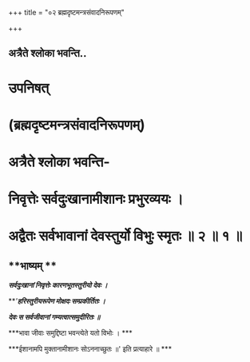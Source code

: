 +++
title = "०२ ब्रह्मदृष्टमन्त्रसंवादनिरूपणम्"

+++


## अत्रैते श्लोका भवन्ति..

# उपनिषत्

# (ब्रह्मदृष्टमन्त्रसंवादनिरूपणम्)

# अत्रैते श्लोका भवन्ति-

# निवृत्तेः सर्वदुःखानामीशानः प्रभुरव्ययः ।

# अद्वैतः सर्वभावानां देवस्तुर्यो विभुः स्मृतः ॥ २ ॥ १ ॥

## **भाष्यम् **

***सर्वदुःखानां निवृत्तेः कारणभूतस्तुरीयो देवः ।***

***'**हरिस्तुरीयरूपेण मोक्षदः सम्प्रकीर्तितः ।***

***देवः स सर्वजीवानां गम्यत्वात्समुदीरितः ॥***

***भावा जीवाः समुद्दिष्टा भवन्त्येते यतो विभोः । ***

***ईशानामपि मुक्तानामीशानः सोऽननाच्छुतः ॥' इति प्रत्याहारे ॥ ***

